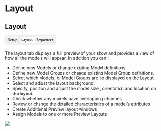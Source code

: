 # Layout

## Layout

![](../../.gitbook/assets/layout-tab.JPG)



The layout tab displays a full preview of your show and provides a view of how all the models will appear. In addition you can :

* Define new Models or change existing Model definitions.
* Define new Model Groups or change existing Model Group definitions.
* Select which Models, or Model Groups are be displayed on the Layout.
* Select and adjust the layout background.
* Specify, position and adjust the model size , orientation and location on the layout.
* Check whether any models have overlapping channels.
* Review or change the detailed characteristics of a model’s attributes
* Create Additional Preview layout windows
* Assign Models to one or more  Preview Layouts



![](https://lh5.googleusercontent.com/ZXsdZ97AWp95XCJzHZUjj2k7lrObl5EjYKyod0PjyF8ZXGn9OH0SG1z6j6BDmRtQ1zL5WE9p9OX1qHBrmjF5Unj6glpr31uUU1fPsiicdlQ3YvwQY2aFnlrHF2QxC7IqWTKiIg1t)

